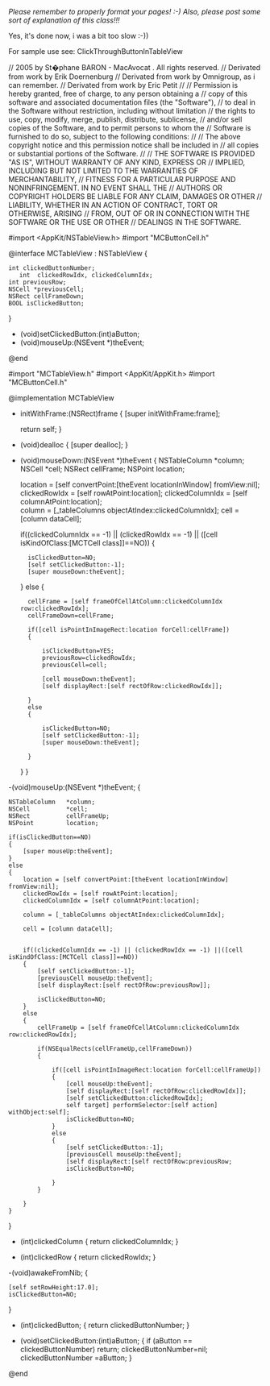 *Please remember to properly format your pages! :-) Also, please post some sort of explanation of this class!!!*

Yes, it's done now, i was a bit too slow :-))

For sample use see: ClickThroughButtonInTableView

    
//  2005 by St�phane BARON - MacAvocat . All rights reserved.
//  Derivated from work by Erik Doernenburg
//  Derivated from work by Omnigroup, as i can remember.
//  Derivated from work by Eric Petit
//
//  Permission is hereby granted, free of charge, to any person obtaining a
//  copy of this software and associated documentation files (the "Software"),
//  to deal in the Software without restriction, including without limitation
//  the rights to use, copy, modify, merge, publish, distribute, sublicense,
//  and/or sell copies of the Software, and to permit persons to whom the
//  Software is furnished to do so, subject to the following conditions:
//
//  The above copyright notice and this permission notice shall be included in
//  all copies or substantial portions of the Software.
// 
//  THE SOFTWARE IS PROVIDED "AS IS", WITHOUT WARRANTY OF ANY KIND, EXPRESS OR
//  IMPLIED, INCLUDING BUT NOT LIMITED TO THE WARRANTIES OF MERCHANTABILITY,
//  FITNESS FOR A PARTICULAR PURPOSE AND NONINFRINGEMENT. IN NO EVENT SHALL THE
//  AUTHORS OR COPYRIGHT HOLDERS BE LIABLE FOR ANY CLAIM, DAMAGES OR OTHER
//  LIABILITY, WHETHER IN AN ACTION OF CONTRACT, TORT OR OTHERWISE, ARISING
//  FROM, OUT OF OR IN CONNECTION WITH THE SOFTWARE OR THE USE OR OTHER
//  DEALINGS IN THE SOFTWARE.
 
 
#import <AppKit/NSTableView.h>
#import "MCButtonCell.h"

@interface MCTableView : NSTableView
{
	
	int clickedButtonNumber;
       int	clickedRowIdx, clickedColumnIdx;
	int previousRow;
	NSCell *previousCell;
	NSRect cellFrameDown;
	BOOL isClickedButton;
}


- (void)setClickedButton:(int)aButton;
- (void)mouseUp:(NSEvent *)theEvent;

@end



#import "MCTableView.h"
#import <AppKit/AppKit.h>
#import "MCButtonCell.h"

@implementation MCTableView


- initWithFrame:(NSRect)frame
{
    [super initWithFrame:frame];
	
    return self;
}


- (void)dealloc
{
    [super dealloc];
}


- (void)mouseDown:(NSEvent *)theEvent
{
    NSTableColumn	*column;
    NSCell			*cell;
    NSRect			cellFrame;
    NSPoint			location;
	
	location = [self convertPoint:[theEvent locationInWindow] fromView:nil];
    clickedRowIdx = [self rowAtPoint:location];
    clickedColumnIdx = [self columnAtPoint:location];        
	column = [_tableColumns objectAtIndex:clickedColumnIdx];
	cell = [column dataCell];
	
    if((clickedColumnIdx == -1) || (clickedRowIdx == -1) ||	([cell isKindOfClass:[MCTCell class]]==NO))
	{
		
		isClickedButton=NO;
		[self setClickedButton:-1];
        [super mouseDown:theEvent];
		
	}
    else
	{
		
		cellFrame = [self frameOfCellAtColumn:clickedColumnIdx row:clickedRowIdx];
		cellFrameDown=cellFrame;
		
		if([cell isPointInImageRect:location forCell:cellFrame])
		{
			
			isClickedButton=YES;
			previousRow=clickedRowIdx;
			previousCell=cell;
			
			[cell mouseDown:theEvent];
			[self displayRect:[self rectOfRow:clickedRowIdx]];
			
		}
		else
		{
			
			isClickedButton=NO;
			[self setClickedButton:-1];
			[super mouseDown:theEvent];
			
		}
	}
}

-(void)mouseUp:(NSEvent *)theEvent;
{
	
	NSTableColumn	*column;
    NSCell			*cell;
    NSRect			cellFrameUp;
    NSPoint			location;
	
	if(isClickedButton==NO)
	{
		[super mouseUp:theEvent];
	}
	else
	{	
		location = [self convertPoint:[theEvent locationInWindow] fromView:nil];
		clickedRowIdx = [self rowAtPoint:location];
		clickedColumnIdx = [self columnAtPoint:location];
		
		column = [_tableColumns objectAtIndex:clickedColumnIdx];
		
		cell = [column dataCell];
		
		
		if((clickedColumnIdx == -1) || (clickedRowIdx == -1) ||([cell isKindOfClass:[MCTCell class]]==NO))
        {
			[self setClickedButton:-1];
			[previousCell mouseUp:theEvent];
			[self displayRect:[self rectOfRow:previousRow]];
			
			isClickedButton=NO;
		}
		else
        {
			cellFrameUp = [self frameOfCellAtColumn:clickedColumnIdx row:clickedRowIdx];
			
			if(NSEqualRects(cellFrameUp,cellFrameDown))
			{
				
				if([cell isPointInImageRect:location forCell:cellFrameUp])
				{
					[cell mouseUp:theEvent];
					[self displayRect:[self rectOfRow:clickedRowIdx]];					
					[self setClickedButton:clickedRowIdx];
					self target] performSelector:[self action] withObject:self];
					isClickedButton=NO;
				}
				else
				{
					[self setClickedButton:-1];
					[previousCell mouseUp:theEvent];
					[self displayRect:[self rectOfRow:previousRow;
					isClickedButton=NO;
					
				}
			}
			
		}
	}
}

- (int)clickedColumn
{
    return clickedColumnIdx;
}

- (int)clickedRow
{
    return clickedRowIdx;
}

-(void)awakeFromNib;
{
	
	[self setRowHeight:17.0];
	isClickedButton=NO;
	
	
	
}

- (int)clickedButton;
{
    return clickedButtonNumber;
}

- (void)setClickedButton:(int)aButton;
{
    if (aButton == clickedButtonNumber)
        return;
    clickedButtonNumber=nil;
    clickedButtonNumber =aButton;
}

@end
